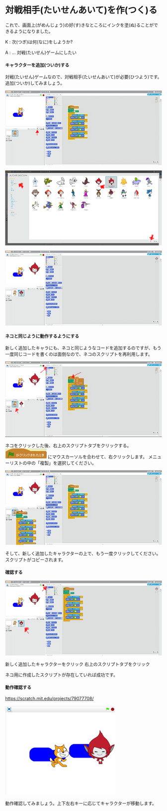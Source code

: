 # 対戦相手(たいせんあいて)を作(つく)る

これで、画面上(がめんじょう)の好(す)きなところにインクを塗(ぬ)ることができるようになりました。

K : 次(つぎ)は何(なに)をしようか?

A : ... 対戦(たいせん)ゲームにしたい


#### キャラクターを追加(ついか)する

対戦(たいせん)ゲームなので、対戦相手(たいせんあいて)が必要(ひつよう)です。追加(ついか)してみましょう。

![](up_down_001b.png)


![](up_down_002a.png)


![](match_003a.png)


#### ネコと同じように動作するようにする

新しく追加したキャラにも、ネコと同じようなコードを追加するのですが、もう一度同じコードを書くのは面倒なので、ネコのスクリプトを再利用します。

![](match_005b.png)

ネコをクリックした後、右上のスクリプトタブをクリックする。
![](match_006b.png) にマウスカーソルを合わせて、右クリックします。
メニューリストの中の「複製」を選択してください。

![](match_007a.png)

そして、新しく追加したキャラクターの上で、もう一度クリックしてください。
スクリプトがコピーされます。

#### 確認する
![](match_008a.png)

新しく追加したキャラクターをクリック
右上のスクリプトタブをクリック

ネコ用に作成したスクリプトが存在していれば成功です。



#### 動作確認する
https://scratch.mit.edu/projects/79077708/

![](match_009a.png)

動作確認してみましょう。上下左右キーに応じてキャラクターが移動します。



